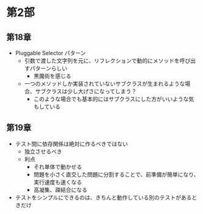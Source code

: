 # 第2部

## 第18章
- Pluggable Selector パターン
  - 引数で渡した文字列を元に、リフレクションで動的にメソッドを呼び出すパターンらしい
    - 黒魔術を感じる
  - 一つのメソッドしか実装されていないサブクラスが生まれるような場合、サブクラスは少し大げさになってしまう？
    - このような場合でも基本的にはサブクラスにした方がいいような気もしている

## 第19章
- テスト間に依存関係は絶対に作るべきではない
  - 独立させるべき
  - 利点
    - それ単体で動かせる
    - 問題を小さく直交した問題に分割することで、前準備が簡単になり、実行速度も速くなる
    - 高凝集、疎結合になる
- テストをシンプルにできるのは、きちんと動作している別のテストがあるときだけ

